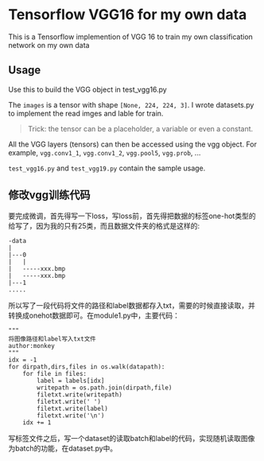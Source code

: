 # Tensorflow VGG16 for my own data

This is a Tensorflow implemention of VGG 16 to train my own classification network on my own data

## Usage
Use this to build the VGG object in test_vgg16.py

The `images` is a tensor with shape `[None, 224, 224, 3]`. I wrote datasets.py to implement the read imges and lable for train.
>Trick: the tensor can be a placeholder, a variable or even a constant.

All the VGG layers (tensors) can then be accessed using the vgg object. For example, `vgg.conv1_1`, `vgg.conv1_2`, `vgg.pool5`, `vgg.prob`, ...

`test_vgg16.py` and `test_vgg19.py` contain the sample usage.

## 修改vgg训练代码

要完成微调，首先得写一下loss，写loss前，首先得把数据的标签one-hot类型的给写了，因为我的只有25类，而且数据文件夹的格式是这样的:

```
-data
|
|---0
|	|
|	-----xxx.bmp
|	-----xxx.bmp
|---1
.....
```

所以写了一段代码将文件的路径和label数据都存入txt，需要的时候直接读取，并转换成onehot数据即可。在module1.py中，主要代码：

```
"""
将图像路径和label写入txt文件
author:monkey
"""
idx = -1
for dirpath,dirs,files in os.walk(datapath):
    for file in files:
        label = labels[idx]
        writepath = os.path.join(dirpath,file)
        filetxt.write(writepath)
        filetxt.write(' ')
        filetxt.write(label)
        filetxt.write('\n')
    idx += 1
```

写标签文件之后，写一个dataset的读取batch和label的代码，实现随机读取图像为batch的功能，在dataset.py中。

